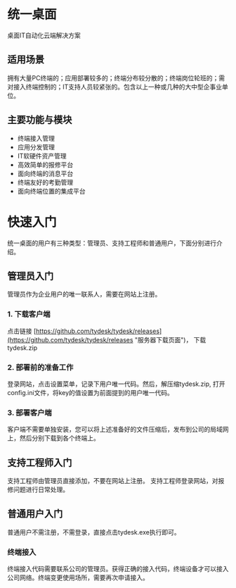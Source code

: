 # 统一桌面
桌面IT自动化云端解决方案

## 适用场景
拥有大量PC终端的；应用部署较多的；终端分布较分散的；终端岗位轮班的；需对接入终端控制的；IT支持人员较紧张的。包含以上一种或几种的大中型企事业单位。


## 主要功能与模块
- 终端接入管理
- 应用分发管理
- IT软硬件资产管理
- 高效简单的报修平台
- 面向终端的消息平台
- 终端友好的考勤管理
- 面向终端位置的集成平台


# 快速入门
统一桌面的用户有三种类型：管理员、支持工程师和普通用户，下面分别进行介绍。

## 管理员入门
管理员作为企业用户的唯一联系人，需要在网站上注册。

### 1. 下载客户端
点击链接 [https://github.com/tydesk/tydesk/releases](https://github.com/tydesk/tydesk/releases "服务器下载页面")， 下载tydesk.zip
### 2. 部署前的准备工作
登录网站，点击设置菜单，记录下用户唯一代码。然后，解压缩tydesk.zip, 打开config.ini文件，将key的值设置为前面提到的用户唯一代码。
### 3. 部署客户端
客户端不需要单独安装，您可以将上述准备好的文件压缩后，发布到公司的局域网上，然后分别下载到各个终端上。 

## 支持工程师入门
支持工程师由管理员直接添加，不要在网站上注册。 支持工程师登录网站，对报修问题进行日常处理。

## 普通用户入门
普通用户不需注册，不需登录，直接点击tydesk.exe执行即可。 

### 终端接入
终端接入代码需要联系公司的管理员。获得正确的接入代码，终端设备才可以接入公司网络。终端变更使用场所，需要再次申请接入。

